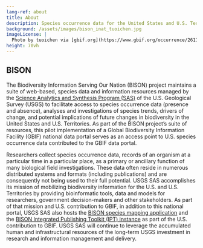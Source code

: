 ```yaml
---
lang-ref: about
title: About
description: Species occurrence data for the United States and U.S. Territories.
background: /assets/images/bison_inat_tuoichen.jpg
imageLicense: |
  Photo by tuoichen via [gbif.org](https://www.gbif.org/occurrence/2611156916)
height: 70vh
---
```


## BISON

The Biodiversity Information Serving Our Nation (BISON) project maintains a suite of web-based, species data and information resources managed by the [Science Analytics and Synthesis Program (SAS)](https://www.usgs.gov/core-science-systems/science-analytics-and-synthesis) of the U.S. Geological Survey (USGS) to facilitate access to species occurrence data (presence and absence), analyses and investigations of species trends, drivers of change, and potential implications of future changes in biodiversity in the United States and U.S. Territories. As part of the BISON project’s suite of resources, this pilot implementation of a Global Biodiversity Information Facility (GBIF) national data portal serves as an access point to U.S. species occurrence data contributed to the GBIF data portal.  

Researchers collect species occurrence data, records of an organism at a particular time in a particular place, as a primary or ancillary function of many biological field investigations. These data often reside in numerous distributed systems and formats (including publications) and are consequently not being used to their full potential. USGS SAS accomplishes its mission of mobilizing biodiversity information for the U.S. and U.S. Territories by providing bioinformatic tools, data and models for researchers, government decision-makers and other stakeholders. As part of that mission and U.S. contribution to GBIF, in addition to this national portal, USGS SAS also hosts the [BISON species mapping application](https://bison.usgs.gov/) and the [BISON Integrated Publishing Toolkit (IPT) instance](https://bison.usgs.gov/ipt) as part of the U.S. contribution to GBIF. USGS SAS will continue to leverage the accumulated human and infrastructural resources of the long-term USGS investment in research and information management and delivery. 